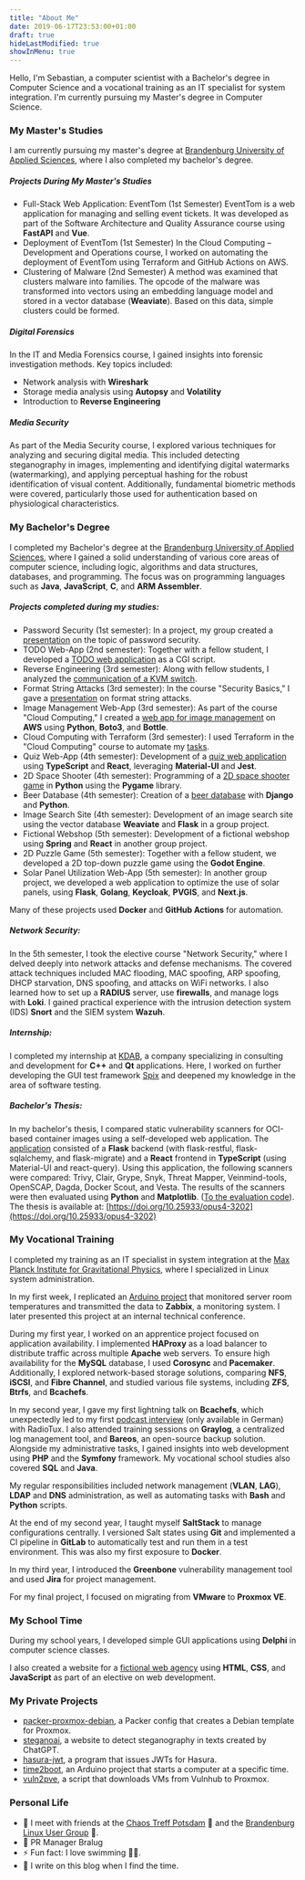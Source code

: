 ```yaml
---
title: "About Me"
date: 2019-06-17T23:53:00+01:00
draft: true
hideLastModified: true
showInMenu: true
---
```


Hello, I'm Sebastian, a computer scientist with a Bachelor's degree in Computer Science
and a vocational training as an IT specialist for system integration.
I'm currently pursuing my Master's degree in Computer Science.

### My Master's Studies

I am currently pursuing my master's degree at 
[Brandenburg University of Applied Sciences](https://www.th-brandenburg.de/startseite/), 
where I also completed my bachelor's degree.

##### Projects During My Master's Studies

- Full-Stack Web Application: EventTom (1st Semester)
    EventTom is a web application for managing and selling event tickets. It was developed as part of the Software Architecture and Quality Assurance course using **FastAPI** and **Vue**.
- Deployment of EventTom (1st Semester)
    In the Cloud Computing – Development and Operations course, I worked on automating the deployment of EventTom using Terraform and GitHub Actions on AWS.
- Clustering of Malware (2nd Semester)
    A method was examined that clusters malware into families. The opcode of the malware was transformed into vectors using an embedding language model and stored in a vector database (**Weaviate**). Based on this data, simple clusters could be formed.

##### Digital Forensics

In the IT and Media Forensics course, I gained insights into forensic investigation methods.
Key topics included:
  - Network analysis with **Wireshark**
  - Storage media analysis using **Autopsy** and **Volatility**
  - Introduction to **Reverse Engineering**

##### Media Security

As part of the Media Security course, I explored various techniques for analyzing and securing digital media. This included detecting steganography in images, implementing and identifying digital watermarks (watermarking), and applying perceptual hashing for the robust identification of visual content. Additionally, fundamental biometric methods were covered, particularly those used for authentication based on physiological characteristics.


### My Bachelor's Degree

I completed my Bachelor's degree at the [Brandenburg University of Applied Sciences](https://www.th-brandenburg.de/startseite/), where I gained a solid understanding of various core areas of computer science, including logic, algorithms and data structures, databases, and programming.
The focus was on programming languages such as **Java**, **JavaScript**, **C**, and **ARM Assembler**.

##### Projects completed during my studies:

- Password Security (1st semester): In a project, my group created a [presentation](https://passwortunsicherheit.hackwiki.de/) on the topic of password security.
- TODO Web-App (2nd semester): Together with a fellow student, I developed a [TODO web application](https://github.com/53845714nF/OSWC-Semesteraufgabe) as a CGI script.
- Reverse Engineering (3rd semester): Along with fellow students, I analyzed the [communication of a KVM switch](https://github.com/53845714nF/Reverse_Engineering_KVM_Switch).
- Format String Attacks (3rd semester): In the course "Security Basics," I gave a [presentation](https://fsv.hackwiki.de) on format string attacks.
- Image Management Web-App (3rd semester): As part of the course "Cloud Computing," I created a [web app for image management](https://github.com/53845714nF/dockerize_bottletube) on **AWS** using **Python**, **Boto3**, and **Bottle**.
- Cloud Computing with Terraform (3rd semester): I used Terraform in the "Cloud Computing" course to automate my [tasks](https://github.com/53845714nF/Cloud_computing_basics).
- Quiz Web-App (4th semester): Development of a [quiz web application](https://github.com/53845714nF/TypeQuiz) using **TypeScript** and **React**, leveraging **Material-UI** and **Jest**.
- 2D Space Shooter (4th semester): Programming of a [2D space shooter game](https://github.com/53845714nF/excellent_space_shooter) in **Python** using the **Pygame** library.
- Beer Database (4th semester): Creation of a [beer database](https://github.com/53845714nF/Best_Beers) with **Django** and **Python**.
- Image Search Site (4th semester): Development of an image search site using the vector database **Weaviate** and **Flask** in a group project.
- Fictional Webshop (5th semester): Development of a fictional webshop using **Spring** and **React** in another group project.
- 2D Puzzle Game (5th semester): Together with a fellow student, we developed a 2D top-down puzzle game using the **Godot Engine**.
- Solar Panel Utilization Web-App (5th semester): In another group project, we developed a web application to optimize the use of solar panels, using **Flask**, **Golang**, **Keycloak**, **PVGIS**, and **Next.js**.

Many of these projects used **Docker** and **GitHub Actions** for automation.


##### Network Security:

In the 5th semester, I took the elective course "Network Security," where I delved deeply into network attacks and defense mechanisms. The covered attack techniques included MAC flooding, MAC spoofing, ARP spoofing, DHCP starvation, DNS spoofing, and attacks on WiFi networks.
I also learned how to set up a **RADIUS** server, use **firewalls**, and manage logs with **Loki**.
I gained practical experience with the intrusion detection system (IDS) **Snort** and the SIEM system **Wazuh**.

##### Internship:

I completed my internship at [KDAB](https://www.kdab.com/), a company specializing in consulting and development for **C++** and **Qt** applications. 
Here, I worked on further developing the GUI test framework [Spix](https://github.com/53845714nF/spix) and deepened my knowledge in the area of software testing.

##### Bachelor's Thesis:

In my bachelor's thesis, I compared static vulnerability scanners for OCI-based container images using a self-developed web application.
The [application](https://github.com/53845714nF/MarketMinder) consisted of a **Flask** backend (with flask-restful, flask-sqlalchemy, and flask-migrate) and a **React** frontend in **TypeScript** (using Material-UI and react-query).
Using this application, the following scanners were compared: Trivy, Clair, Grype, Snyk, Threat Mapper, Veinmind-tools, OpenSCAP, Dagda, Docker Scout, and Vesta. The results of the scanners were then evaluated using **Python** and **Matplotlib**. ([To the evaluation code](https://github.com/53845714nF/analysis_market_minder)).
The thesis is available at: [https://doi.org/10.25933/opus4-3202](https://doi.org/10.25933/opus4-3202)

### My Vocational Training

I completed my training as an IT specialist in system integration at the [Max Planck Institute for Gravitational Physics](https://www.aei.mpg.de/), where I specialized in Linux system administration.

In my first week, I replicated an [Arduino project](https://github.com/marcofischer/arduino-zabbix-agent) that monitored server room temperatures and transmitted the data to **Zabbix**, a monitoring system. I later presented this project at an internal technical conference.

During my first year, I worked on an apprentice project focused on application availability. I implemented **HAProxy** as a load balancer to distribute traffic across multiple **Apache** web servers. To ensure high availability for the **MySQL** database, I used **Corosync** and **Pacemaker**.
Additionally, I explored network-based storage solutions, comparing **NFS**, **iSCSI**, and **Fibre Channel**, and studied various file systems, including **ZFS**, **Btrfs**, and **Bcachefs**.

In my second year, I gave my first lightning talk on **Bcachefs**, which unexpectedly led to my first [podcast interview](https://www.radiotux.de/index.php?/archives/2019/09.html) (only available in German) with RadioTux.
I also attended training sessions on **Graylog**, a centralized log management tool, and **Bareos**, an open-source backup solution.
Alongside my administrative tasks, I gained insights into web development using **PHP** and the **Symfony** framework.
My vocational school studies also covered **SQL** and **Java**.

My regular responsibilities included network management (**VLAN**, **LAG**), **LDAP** and **DNS** administration, as well as automating tasks with **Bash** and **Python** scripts.

At the end of my second year, I taught myself **SaltStack** to manage configurations centrally. I versioned Salt states using **Git** and implemented a CI pipeline in **GitLab** to automatically test and run them in a test environment.
This was also my first exposure to **Docker**.

In my third year, I introduced the **Greenbone** vulnerability management tool and used **Jira** for project management.

For my final project, I focused on migrating from **VMware** to **Proxmox VE**.

### My School Time

During my school years, I developed simple GUI applications using **Delphi** in computer science classes.

I also created a website for a [fictional web agency](https://think.hackwiki.de/) using **HTML**, **CSS**, and **JavaScript** as part of an elective on web development.


### My Private Projects

- [packer-proxmox-debian](https://github.com/53845714nF/packer-proxmox-debian), a Packer config that creates a Debian template for Proxmox.
- [steganoai](https://steganoai.pro/), a website to detect steganography in texts created by ChatGPT.
- [hasura-jwt](https://github.com/53845714nF/hasura-jwt), a program that issues JWTs for Hasura.
- [time2boot](https://github.com/53845714nF/time2boot), an Arduino project that starts a computer at a specific time.
- [vuln2pve](https://github.com/53845714nF/vuln2pve), a script that downloads VMs from Vulnhub to Proxmox.

### Personal Life

- 👯 I meet with friends at the [Chaos Treff Potsdam](https://www.ccc-p.org/) 🚀 and the [Brandenburg Linux User Group](https://www.bralug.de/) 🐧.
- 📣 PR Manager Bralug
- ⚡ Fun fact: I love swimming 🏊‍♂️.
- 📝 I write on this blog when I find the time.